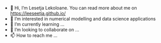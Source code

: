 - 👋 Hi, I’m Lesetja Lekoloane. You can read more about me on https://leeseetja.github.io/
- 👀 I’m interested in numerical modelling and data science applications
- 🌱 I’m currently learning ...
- 💞️ I’m looking to collaborate on ...
- 📫 How to reach me ...

<!---
leeseetja/leeseetja is a ✨ special ✨ repository because its `README.md` (this file) appears on your GitHub profile.
You can click the Preview link to take a look at your changes.
--->
